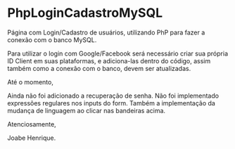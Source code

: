 # PhpLoginCadastroMySQL
 
Página com Login/Cadastro de usuários, utilizando PhP para fazer a conexão com o banco MySQL.

Para utilizar o login com Google/Facebook será necessário criar sua própria ID Client em suas plataformas, e adiciona-las dentro do código, assim também como a conexão com o banco, devem ser atualizadas.

Até o momento, 

Ainda não foi adicionado a recuperação de senha.
Não foi implementado expressões regulares nos inputs do form.
Também a implementação da mudança de linguagem ao clicar nas bandeiras acima.

Atenciosamente,

Joabe Henrique.



